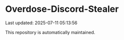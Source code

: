 # Overdose-Discord-Stealer

Last updated: 2025-07-11 05:13:56

This repository is automatically maintained.

